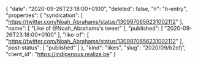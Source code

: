 {
  "date": "2020-09-26T23:18:00+0100",
  "deleted": false,
  "h": "h-entry",
  "properties": {
    "syndication": [
      "https://twitter.com/Noah_Abrahams/status/1309970656231002112"
    ],
    "name": [
      "Like of @Noah_Abrahams's tweet"
    ],
    "published": [
      "2020-09-26T23:18:00+0100"
    ],
    "like-of": [
      "https://twitter.com/Noah_Abrahams/status/1309970656231002112"
    ],
    "post-status": [
      "published"
    ]
  },
  "kind": "likes",
  "slug": "2020/09/b2ofj",
  "client_id": "https://indigenous.realize.be"
}
